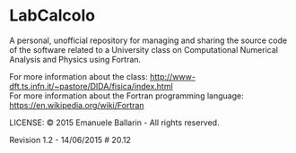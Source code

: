 # LabCalcolo

A personal, unofficial repository for managing and sharing the source code of the software related to a University class on Computational Numerical Analysis and Physics using Fortran.

For more information about the class: http://www-dft.ts.infn.it/~pastore/DIDA/fisica/index.html
<br>For more information about the Fortran programming language: https://en.wikipedia.org/wiki/Fortran</br>


LICENSE:
© 2015 Emanuele Ballarin - All rights reserved.

Revision 1.2 - 14/06/2015 # 20.12
